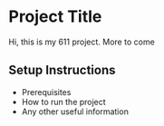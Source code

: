 # Project Title

Hi, this is my 611 project. More to come

## Setup Instructions

- Prerequisites
- How to run the project
- Any other useful information
